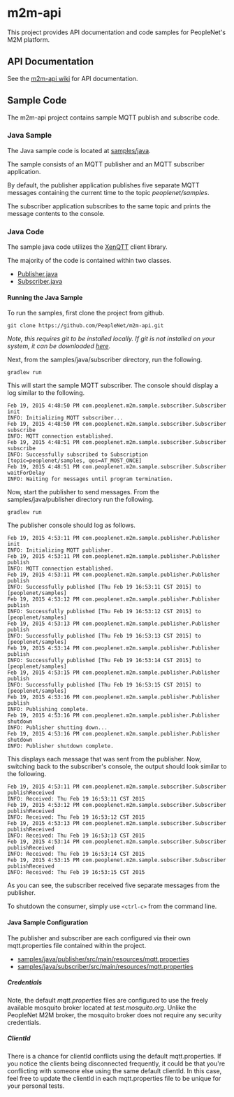 # m2m-api
This project provides API documentation and code samples for PeopleNet's M2M platform.

## API Documentation
See the [m2m-api wiki](https://github.com/PeopleNet/m2m-api/wiki) for API documentation.

## Sample Code
The m2m-api project contains sample MQTT publish and subscribe code.

### Java Sample
The Java sample code is located at [samples/java](samples/java).

The sample consists of an MQTT publisher and an MQTT subscriber application.

By default, the publisher application publishes five separate MQTT messages containing the current time to the topic *peoplenet/samples*.

The subscriber application subscribes to the same topic and prints the message contents to the console.

### Java Code
The sample java code utilizes the [XenQTT](https://github.com/TwoGuysFromKabul/xenqtt) client library.

The majority of the code is contained within two classes.
* [Publisher.java](samples/java/publisher/src/main/java/com/peoplenet/m2m/sample/publisher/Publisher.java)
* [Subscriber.java](samples/java/subscriber/src/main/java/com/peoplenet/m2m/sample/subscriber/Subscriber.java)

#### Running the Java Sample
To run the samples, first clone the project from github.
```
git clone https://github.com/PeopleNet/m2m-api.git
```
*Note, this requires git to be installed locally. If git is not installed on your system, it can be downloaded [here](http://git-scm.com/downloads).*

Next, from the samples/java/subscriber directory, run the following.
```
gradlew run
```
This will start the sample MQTT subscriber. The console should display a log similar to the following.
```
Feb 19, 2015 4:48:50 PM com.peoplenet.m2m.sample.subscriber.Subscriber init
INFO: Initializing MQTT subscriber...
Feb 19, 2015 4:48:50 PM com.peoplenet.m2m.sample.subscriber.Subscriber subscribe
INFO: MQTT connection established.
Feb 19, 2015 4:48:51 PM com.peoplenet.m2m.sample.subscriber.Subscriber subscribe
INFO: Successfully subscribed to Subscription [topic=peoplenet/samples, qos=AT_MOST_ONCE]
Feb 19, 2015 4:48:51 PM com.peoplenet.m2m.sample.subscriber.Subscriber waitForDelay
INFO: Waiting for messages until program termination.
```

Now, start the publisher to send messages. From the samples/java/publisher directory run the following.
```
gradlew run
```
The publisher console should log as follows.
```
Feb 19, 2015 4:53:11 PM com.peoplenet.m2m.sample.publisher.Publisher init
INFO: Initializing MQTT publisher.
Feb 19, 2015 4:53:11 PM com.peoplenet.m2m.sample.publisher.Publisher publish
INFO: MQTT connection established.
Feb 19, 2015 4:53:11 PM com.peoplenet.m2m.sample.publisher.Publisher publish
INFO: Successfully published [Thu Feb 19 16:53:11 CST 2015] to [peoplenet/samples]
Feb 19, 2015 4:53:12 PM com.peoplenet.m2m.sample.publisher.Publisher publish
INFO: Successfully published [Thu Feb 19 16:53:12 CST 2015] to [peoplenet/samples]
Feb 19, 2015 4:53:13 PM com.peoplenet.m2m.sample.publisher.Publisher publish
INFO: Successfully published [Thu Feb 19 16:53:13 CST 2015] to [peoplenet/samples]
Feb 19, 2015 4:53:14 PM com.peoplenet.m2m.sample.publisher.Publisher publish
INFO: Successfully published [Thu Feb 19 16:53:14 CST 2015] to [peoplenet/samples]
Feb 19, 2015 4:53:15 PM com.peoplenet.m2m.sample.publisher.Publisher publish
INFO: Successfully published [Thu Feb 19 16:53:15 CST 2015] to [peoplenet/samples]
Feb 19, 2015 4:53:16 PM com.peoplenet.m2m.sample.publisher.Publisher publish
INFO: Publishing complete.
Feb 19, 2015 4:53:16 PM com.peoplenet.m2m.sample.publisher.Publisher shutdown
INFO: Publisher shutting down...
Feb 19, 2015 4:53:16 PM com.peoplenet.m2m.sample.publisher.Publisher shutdown
INFO: Publisher shutdown complete.
```
This displays each message that was sent from the publisher. Now, switching back to the subscriber's console, the output should look similar to the following.
```
Feb 19, 2015 4:53:11 PM com.peoplenet.m2m.sample.subscriber.Subscriber publishReceived
INFO: Received: Thu Feb 19 16:53:11 CST 2015
Feb 19, 2015 4:53:12 PM com.peoplenet.m2m.sample.subscriber.Subscriber publishReceived
INFO: Received: Thu Feb 19 16:53:12 CST 2015
Feb 19, 2015 4:53:13 PM com.peoplenet.m2m.sample.subscriber.Subscriber publishReceived
INFO: Received: Thu Feb 19 16:53:13 CST 2015
Feb 19, 2015 4:53:14 PM com.peoplenet.m2m.sample.subscriber.Subscriber publishReceived
INFO: Received: Thu Feb 19 16:53:14 CST 2015
Feb 19, 2015 4:53:15 PM com.peoplenet.m2m.sample.subscriber.Subscriber publishReceived
INFO: Received: Thu Feb 19 16:53:15 CST 2015
```
As you can see, the subscriber received five separate messages from the publisher.

To shutdown the consumer, simply use ```<ctrl-c>``` from the command line.

#### Java Sample Configuration
The publisher and subscriber are each configured via their own mqtt.properties file contained within the project.
* [samples/java/publisher/src/main/resources/mqtt.properties](samples/java/publisher/src/main/resources/mqtt.properties)
* [samples/java/subscriber/src/main/resources/mqtt.properties](samples/java/subscriber/src/main/resources/mqtt.properties)

##### Credentials
Note, the default *mqtt.properties* files are configured to use the freely available mosquito broker located at *test.mosquito.org*. Unlike the PeopleNet M2M broker, the mosquito broker does not require any security credentials.

##### ClientId
There is a chance for clientId conflicts using the default mqtt.properties. If you notice the clients being disconnected frequently, it could be that you're conflicting with someone else using the same default clientId. In this case, feel free to update the clientId in each mqtt.properties file to be unique for your personal tests.
